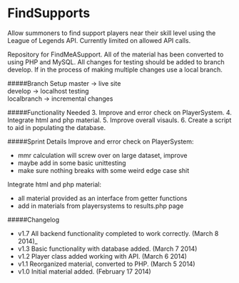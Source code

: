 FindSupports
============ 

Allow summoners to find support players near their skill level using the League of Legends API. Currently limited on allowed API calls.    

Repository for FindMeASupport. All of the material has been converted to using PHP and MySQL. All changes for testing should be added to branch develop. If in the process of making multiple changes use a local branch.   

#####Branch Setup
master -> live site  
develop -> localhost testing    
localbranch -> incremental changes

#####Functionality Needed
3. Improve and error check on PlayerSystem.
4. Integrate html and php material.
5. Improve overall visauls.
6. Create a script to aid in populating the database.

#####Sprint Details
Improve and error check on PlayerSystem:
- mmr calculation will screw over on large dataset, improve
- maybe add in some basic unittesting
- make sure nothing breaks with some weird edge case shit

Integrate html and php material:
- all material provided as an interface from getter functions
- add in materials from playersystems to results.php page

#####Changelog
- v1.7 All backend functionality completed to work correctly. (March 8 2014)_
- v1.3 Basic functionality with database added. (March 7 2014)  
- v1.2 Player class added working with API. (March 6 2014)
- v1.1 Reorganized material, converted to PHP. (March 5 2014)
- v1.0 Initial material added. (February 17 2014)
